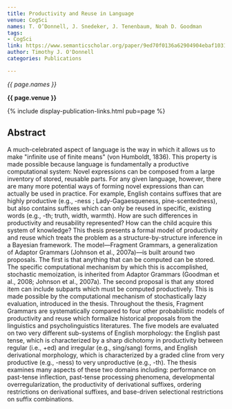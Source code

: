```yaml
---
title: Productivity and Reuse in Language
venue: CogSci
names: T. O’Donnell, J. Snedeker, J. Tenenbaum, Noah D. Goodman
tags:
- CogSci
link: https://www.semanticscholar.org/paper/9ed70f0136a62904904ebaf1031ae255905b08b4
author: Timothy J. O'Donnell
categories: Publications

---
```


*{{ page.names }}*

**{{ page.venue }}**

{% include display-publication-links.html pub=page %}

## Abstract

A much-celebrated aspect of language is the way in which it allows us to make "infinite use of finite means" (von Humboldt, 1836). This property is made possible because language is fundamentally a productive computational system: Novel expressions can be composed from a large inventory of stored, reusable parts. 
For any given language, however, there are many more potential ways of forming novel expressions than can actually be used in practice. For example, English contains suffixes that are highly productive (e.g., -ness ; Lady-Gagaesqueness, pine-scentedness), but also contains suffixes which can only be reused in specific, existing words (e.g., -th; truth, width, warmth). How are such differences in productivity and reusability represented? How can the child acquire this system of knowledge? 
This thesis presents a formal model of productivity and reuse which treats the problem as a structure-by-structure inference in a Bayesian framework. The model—Fragment Grammars, a generalization of Adaptor Grammars (Johnson et al., 2007a)—is built around two proposals. The first is that anything that can be computed can be stored. The specific computational mechanism by which this is accomplished, stochastic memoization, is inherited from Adaptor Grammars (Goodman et al., 2008; Johnson et al., 2007a). The second proposal is that any stored item can include subparts which must be computed productively. This is made possible by the computational mechanism of stochastically lazy evaluation, introduced in the thesis. 
Throughout the thesis, Fragment Grammars are systematically compared to four other probabilistic models of productivity and reuse which formalize historical proposals from the linguistics and psycholinguistics literatures. The five models are evaluated on two very different sub-systems of English morphology: the English past tense, which is characterized by a sharp dichotomy in productivity between regular (i.e., +ed) and irregular (e.g., sing/sang) forms, and English derivational morphology, which is characterized by a graded cline from very productive (e.g., -ness) to very unproductive (e.g., -th). The thesis examines many aspects of these two domains including: performance on past-tense inflection, past-tense processing phenomena, developmental overregularization, the productivity of derivational suffixes, ordering restrictions on derivational suffixes, and base-driven selectional restrictions on suffix combinations.